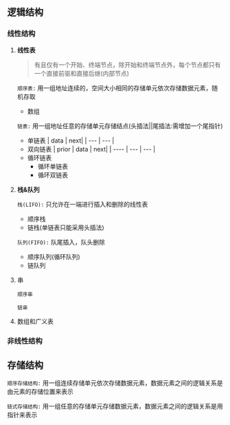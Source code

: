 ## **逻辑结构**
### **线性结构**
1. **线性表**  
   > 有且仅有一个开始、终端节点，除开始和终端节点外，每个节点都只有一个直接前驱和直接后继(内部节点) 
   
   `顺序表:` 用一组地址连续的，空间大小相同的存储单元依次存储数据元素，随机存取
   * 数组
   
   `链表:` 用一组地址任意的存储单元存储结点(头插法||尾插法:需增加一个尾指针)
   * 单链表
      | data | next|
      | ---  | --- |
   * 双向链表
      | prior | data | next|
      | ----   | ---  | --- |
   * 循环链表
      * 循环单链表
      * 循环双链表
         
2. **栈&队列**
   
   `栈(LIFO):` 只允许在一端进行插入和删除的线性表
   * 顺序栈
   * 链栈(单链表只能采用头插法)

   `队列(FIFO):` 队尾插入，队头删除
   * 顺序队列(循环队列)
   * 链队列
       
3. 串
   
   `顺序串`

   `链串`

4. 数组和广义表

### **非线性结构**


## **存储结构**
`顺序存储结构:` 用一组连续存储单元依次存储数据元素，数据元素之间的逻辑关系是由元素的存储位置来表示

`链式存储结构:` 用一组任意的存储单元存储数据元素，数据元素之间的逻辑关系是用指针来表示
